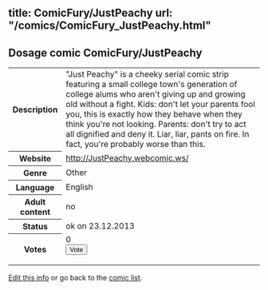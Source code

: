 title: ComicFury/JustPeachy
url: "/comics/ComicFury_JustPeachy.html"
---
Dosage comic ComicFury/JustPeachy
-----------------------------------------

<p id="msg"></p>
<script type="text/javascript">
if (window.location.search === '?edit_info_mail=sent_ok') {
  var elem = document.getElementById("msg");
  elem.innerHTML = 'Edited information sucessfully sent for review, which is usually done daily. Thanks!';
  elem.className = 'ok';
}
</script>
<table class="comicinfo">
<tr>
<th>Description</th><td>&quot;Just Peachy&quot; is a cheeky serial comic strip featuring a small college town's generation of college alums who aren't giving up and growing old without a fight. Kids: don't let your parents fool you, this is exactly how they behave when they think you're not looking. Parents: don't try to act all dignified and deny it. Liar, liar, pants on fire. In fact, you're probably worse than this.</td>
</tr>
<tr>
<th>Website</th><td><a href="http://JustPeachy.webcomic.ws/">http://JustPeachy.webcomic.ws/</a></td>
</tr>
<tr>
<th>Genre</th><td>Other</td>
</tr>
<tr>
<th>Language</th><td>English</td>
</tr>
<tr>
<th>Adult content</th><td>no</td>
</tr>
<tr>
<th>Status</th><td>ok on 23.12.2013</td>
</tr>
<tr>
<th>Votes</th><td>0
<form action="http://gaecounter.appspot.com/count/" method="POST">
<input name="name" type="hidden" value="ComicFury_JustPeachy"/>
<input name="uid" type="hidden" id="voteuid" value=""/>
<input type="submit" value="Vote"/>
</form>
</td>
</tr>
</table>
<script type="text/javascript">
var ua = navigator.userAgent;
document.getElementById("voteuid").value = ua.replace(/[^a-zA-Z0-9\._:]/g , "_");;
</script>

[Edit this info](ComicFury_JustPeachy_edit.html) or go back to the [comic list](../comic-index.html).
